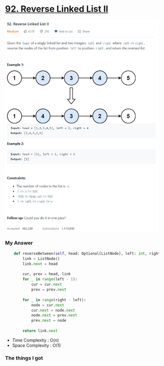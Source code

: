 # [92. Reverse Linked List II](https://leetcode.com/problems/reverse-linked-list-ii/)

![image](Problem.png)



### My Answer

```python
    def reverseBetween(self, head: Optional[ListNode], left: int, right: int) -> Optional[ListNode]:
        link = ListNode()
        link.next = head
        
        cur, prev = head, link
        for _ in range(left - 1):
            cur = cur.next
            prev = prev.next
        
        for _ in range(right - left):
            node = cur.next
            cur.next = node.next
            node.next = prev.next
            prev.next = node

        return link.next
```

* Time Complexity : O(n)
* Space Complexity : O(1)



### The things I got

